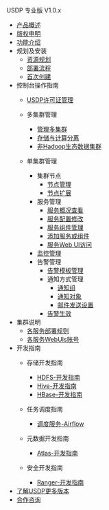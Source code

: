 <div class="sidebar_title icon_"> USDP 专业版 V1.0.x</div>   



* [产品概述](usdpdc/1.0.x/README)
* [版权申明](usdpdc/1.0.x/copyright)
* [功能介绍](usdpdc/1.0.x/release_notes)
* 规划及安装
  * [资源规划](https://docs.ucloud.cn/usdpdc/1.0.x/plan&create/deploy_plan)
  * [部署流程](https://docs.ucloud.cn/usdpdc/1.0.x/plan&create/install)
  * [首次创建](https://docs.ucloud.cn/usdpdc/1.0.x/plan&create/first_create)
* 控制台操作指南
  * [USDP许可证管理](usdpdc/1.0.x/license/license)
  * 多集群管理
  
    * [管理多集群](usdpdc/1.0.x/clusters/clusters)
    * [存储与计算分离](usdpdc/1.0.x/clusters/clusters_separation)
    * [非Hadoop生态数据集群](usdpdc/1.0.x/clusters/clusters_others)
  * 单集群管理
    * 集群节点
      * [节点管理](usdpdc/1.0.x/guide/node)
      * [节点扩展](usdpdc/1.0.x/guide/node_add)
    * 服务管理
      * [服务概况查看](usdpdc/1.0.x/guide/service_state)
      * [服务配置修改](usdpdc/1.0.x/guide/service_config)
      * [服务组件管理](usdpdc/1.0.x/guide/service_component)
      * [添加服务或组件](usdpdc/1.0.x/guide/service_extension)
      * [服务Web UI访问](usdpdc/1.0.x/guide/service_web)
    * [监控管理](usdpdc/1.0.x/guide/monitor)
    * 告警管理
      * [告警模板管理](usdpdc/1.0.x/guide/alarmTemplate)
      * 通知方式管理
        * [通知组](usdpdc/1.0.x/guide/alarmInform_group)
        * [通知对象](usdpdc/1.0.x/guide/alarmInform_object)
        * [邮件发送设置](usdpdc/1.0.x/guide/alarmInform_email)
      * [告警生效](usdpdc/1.0.x/guide/alarmTemplate_work)
* 集群说明
  * [各服务部署规则](usdpdc/1.0.x/cluster_notes/rule)
  * [各服务WebUIs账号](usdpdc/1.0.x/cluster_notes/login)
* 开发指南
   * 存储开发指南
      * [HDFS-开发指南](usdpdc/1.0.x/developer/hdfs)
      * [Hive-开发指南](usdpdc/1.0.x/developer/hive)
      * [HBase-开发指南](usdpdc/1.0.x/developer/hbase)
   
   * 任务调度指南
      * [调度服务-Airflow](usdpdc/1.0.x/developer/airflow)
   
   * 元数据开发指南
      * [Atlas-开发指南](usdpdc/1.0.x/developer/atlas)
   
   * 安全开发指南
      * [Ranger-开发指南](usdpdc/1.0.x/developer/ranger)
* [了解USDP更多版本](usdpdc/component/version)
* [合作咨询](https://spt.ucloud.cn/30001)

